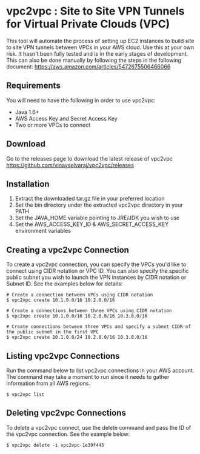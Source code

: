 # vpc2vpc : Site to Site VPN Tunnels for Virtual Private Clouds (VPC)
This tool will automate the process of setting up EC2 instances to build site to site VPN tunnels between VPCs in your AWS cloud.  Use this at your own risk.  It hasn't been fully tested and is in the early stages of development.  This can also be done manually by following the steps in the following document: https://aws.amazon.com/articles/5472675506466066

## Requirements

You will need to have the following in order to use vpc2vpc:

* Java 1.6+
* AWS Access Key and Secret Access Key
* Two or more VPCs to connect

## Download

Go to the releases page to download the latest release of vpc2vpc
<https://github.com/vinayselvaraj/vpc2vpc/releases>

## Installation

1. Extract the downloaded tar.gz file in your preferred location
2. Set the bin directory under the extracted vpc2vpc directory in your PATH
3. Set the JAVA_HOME variable pointing to JRE/JDK you wish to use
4. Set the AWS\_ACCESS\_KEY\_ID & AWS\_SECRET\_ACCESS\_KEY environment variables

## Creating a vpc2vpc Connection

To create a vpc2vpc connection, you can specify the VPCs you'd like to connect using CIDR notation or VPC ID.  You can also specify the specific public subnet you wish to launch the VPN instances by CIDR notation or Subnet ID.  See the examples below for details:

	# Create a connection between VPCs using CIDR notation
	$ vpc2vpc create 10.1.0.0/16 10.2.0.0/16

	# Create a connections between three VPCs using CIDR notation
	$ vpc2vpc create 10.1.0.0/16 10.2.0.0/16 10.3.0.0/16

	# Create connections between three VPCs and specify a subnet CIDR of the public subnet in the first VPC
	$ vpc2vpc create 10.1.0.0/24 10.2.0.0/16 10.3.0.0/16

## Listing vpc2vpc Connections

Run the command below to list vpc2vpc connections in your AWS account.  The command may take a moment to run since it needs to gather information from all AWS regions.

	$ vpc2vpc list

## Deleting vpc2vpc Connections

To delete a vpc2vpc connect, use the delete command and pass the ID of the vpc2vpc connection.  See the example below:

	$ vpc2vpc delete -i vpc2vpc-1e39f445

